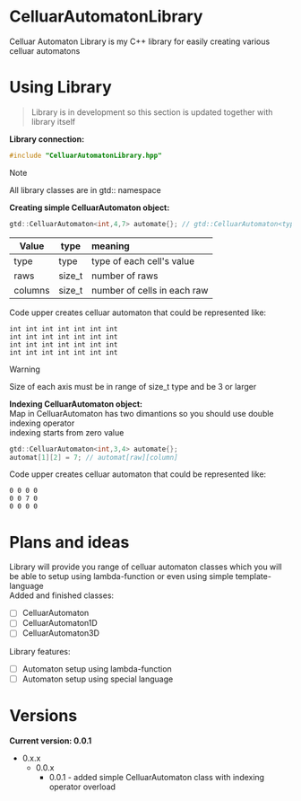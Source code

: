 # CelluarAutomatonLibrary
Celluar Automaton Library is my C++ library for easily creating various celluar automatons

# Using Library
> Library is in development so this section is updated together with library itself

**Library connection:**

```cpp
#include "CelluarAutomatonLibrary.hpp"
```

> [!NOTE]
> All library classes are in gtd:: namespace

**Creating simple CelluarAutomaton object:**

```cpp
gtd::CelluarAutomaton<int,4,7> automate{}; // gtd::CelluarAutomaton<type,raws,columns>
```

| Value   | type   | meaning                     |
|---------|--------|:----------------------------|
| type    | type   | type of each cell's value   |
| raws    | size_t | number of raws              |
| columns | size_t | number of cells in each raw |

Code upper creates celluar automaton that could be represented like:
```
int int int int int int int
int int int int int int int
int int int int int int int
int int int int int int int
```

> [!WARNING]
> Size of each axis must be in range of size_t type and be 3 or larger

**Indexing CelluarAutomaton object:**<br>
Map in CelluarAutomaton has two dimantions so you should use double indexing operator<br>
indexing starts from zero value

```cpp
gtd::CelluarAutomaton<int,3,4> automate{};
automat[1][2] = 7; // automat[raw][column]
```

Code upper creates celluar automaton that could be represented like:
```
0 0 0 0
0 0 7 0
0 0 0 0
```

# Plans and ideas
Library will provide you range of celluar automaton classes which you will be able to setup using lambda-function or even using simple template-language<br>
Added and finished classes:
- [ ] CelluarAutomaton
- [ ] CelluarAutomaton1D
- [ ] CelluarAutomaton3D

Library features:
- [ ] Automaton setup using lambda-function
- [ ] Automaton setup using special language

# Versions
**Current version: 0.0.1**<br>
+ 0.x.x
  + 0.0.x
    + 0.0.1 - added simple CelluarAutomaton class with indexing operator overload
